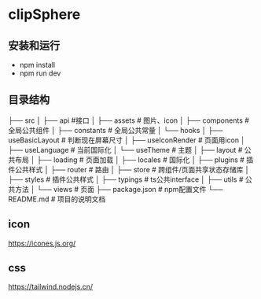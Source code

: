 # clipSphere

## 安装和运行
- npm install
- npm run dev

## 目录结构
├── src
│   ├── api                    #接口
│   ├── assets                 # 图片、icon
│   ├── components             # 全局公共组件
│   ├── constants              # 全局公共常量
│   └── hooks
│       ├── useBasicLayout     # 判断现在屏幕尺寸
│       ├── useIconRender      # 页面用icon
│       ├── useLanguage        # 当前国际化
│       └── useTheme           # 主题
│   ├── layout                 # 公共布局
│   ├── loading                # 页面加载
│   ├── locales                # 国际化
│   ├── plugins                # 插件公共样式
│   ├── router                 # 路由
│   ├── store                  # 跨组件/页面共享状态存储库
│   ├── styles                 # 插件公共样式
│   ├── typings                # ts公共interface
│   ├── utils                  # 公共方法
│   └── views                  # 页面
├── package.json               # npm配置文件
└── README.md                  # 项目的说明文档

## icon
https://icones.js.org/

## css
https://tailwind.nodejs.cn/
